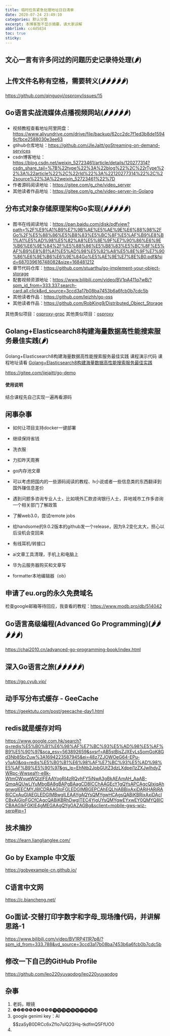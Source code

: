 ```yaml
---
title: 临时任务紧急处理地址日日清单
date: 2020-07-24 23:49:10
categories: 默认分类
excerpt: 本博客暂不显示摘要，请大家谅解
abbrlink: cc4d5834
toc: true
sticky: 
---
```


## 文心一言有许多问过的问题历史记录待处理(🌶️)

## 上传文件名称有空格，需要转义(🌶️🌶️🌶️🌶️🌶️)

https://github.com/qinguoyi/osproxy/issues/15

## Go语言实战流媒体点播视频网站(🌶️🌶️🌶️🌶️🌶️)

- 视频教程查看地址阿里网盘：https://www.aliyundrive.com/drive/file/backup/62cc2dc7f1ed3b8de15949cfbce2588030e3ee63
- gtihub仓库地址：https://github.com/JIeJaitt/goStreaming-on-demand-services
- csdn博客地址：https://blog.csdn.net/weixin_52723461/article/details/120277314?csdn_share_tail=%7B%22type%22%3A%22blog%22%2C%22rType%22%3A%22article%22%2C%22rId%22%3A%22120277314%22%2C%22source%22%3A%22weixin_52723461%22%7D
- 作者源码阅读地址：https://gitee.com/g_che/video_server
- 其他读者作品地址：https://gitee.com/g_che/video-server-in-Golang

## 分布式对象存储原理架构Go实现(🌶️🌶️🌶️🌶️🌶️)

- 图书在线阅读地址：https://pan.baidu.com/disk/pdfview?path=%2F%E9%A1%B9%E7%9B%AE%E5%AE%9E%E6%88%98%2FGo%2F%E5%88%86%E5%B8%83%E5%BC%8F%E5%AF%B9%E8%B1%A1%E5%AD%98%E5%82%A8%E5%8E%9F%E7%90%86%E6%9E%B6%E6%9E%84%2F%E5%88%86%E5%B8%83%E5%BC%8F%E5%AF%B9%E8%B1%A1%E5%AD%98%E5%82%A8%E5%8E%9F%E7%90%86%E6%9E%B6%E6%9E%84Go%E5%AE%9E%E7%8E%B0.pdf&fsid=687039616748082&size=168481212
- 章节代码仓库：https://github.com/stuarthu/go-implement-your-object-storage
- 配套视频资源地址：https://www.bilibili.com/video/BV1pA411q7wB/?spm_id_from=333.337.search-card.all.click&vd_source=3ccd3a17b08ba7453b6a6fcb0b7cdc5b
- 其他读者作品：https://github.com/leizhh/go-oss
- 其他读者作品：https://github.com/RobKing9/Distributed_Object_Storage

其他类似项目：[osproxy-grpc](https://github.com/qinguoyi/osproxy-grpc)
其他类似项目：[osproxy](https://github.com/qinguoyi/osproxy)

## Golang+Elasticsearch8构建海量数据高性能搜索服务最佳实践(🌶️)

Golang+Elasticsearch8构建海量数据高性能搜索服务最佳实践 课程演示代码 课程地址请看 [Golang+Elasticsearch8构建海量数据高性能搜索服务最佳实践](https://gitee.com/link?target=https%3A%2F%2Fcoding.imooc.com%2Fclass%2F579.html%3Fmc_marking%3Dbb86c9071ed9b7cf12612a2a85203372%26mc_channel%3Dhk)

https://gitee.com/jiejaitt/go-demo

#### 使用说明

结合课程先自己实现一遍再看源码

## 闲事杂事

- 如何让项目支持docker一键部署

- 继续保持省钱
- 洗衣服
- 力扣昨天周赛
- go内存池文章
- 可以考虑把国内的一些源码阅读的教程、h小说或者一些信息类的东西翻译到国外赚信息差价
- 遇到问题多咨询专业人士，比如境外汇款咨询银行人士，异地城市工作多咨询一个相关部门了解政策
- 了解web3.0，尝试remote jobs

- 给handsome的9.0.2版本的github发一个release，因为9.2变化太大，担心以后没机会变回来

- 有线耳机/转接口
- ai文章工具清理，手机上和电脑上
- 华为云服务器购买和文章写
- formatter本地编辑器（ob）

## 申请了eu.org的永久免费域名

检查google邮箱等待回应，我查看的教程：https://www.modb.pro/db/514042


## Go语言高级编程(Advanced Go Programming)(🌶️🌶️🌶️🌶️🌶️)

https://chai2010.cn/advanced-go-programming-book/index.html

## 深入Go语言之旅(🌶️🌶️🌶️🌶️🌶️)

https://go.cyub.vip/

## 动手写分布式缓存 - GeeCache

https://geektutu.com/post/geecache-day1.html

## redis就是缓存对吗

https://www.google.com.hk/search?q=redis%E5%B0%B1%E6%98%AF%E7%BC%93%E5%AD%98%E5%AF%B9%E5%90%97&sca_esv=563892659&sxsrf=AB5stBisZJXEvLsSomGoK8Gd3Nb85brZuw%3A1694223587945&ei=48z7ZJOWOeG64-EPu-y1uA0&oq=redis%E5%B0%B1%E6%98%AF%E7%BC%93%E5%AD%98%E5%AF%B9%E5%90%97&gs_lp=EhNtb2JpbGUtZ3dzLXdpei1zZXJwIhdyZWRpc-WwseaYr-e8k-WtmOWvueWQlzIFEAAYogRI4zRQvhFY5jNwA3gBkAEAmAH_AaAB-QmqAQUwLjYuMbgBA8gBAPgBAagCD8ICChAAGEcY1gQYsAPCAgcQIxjqAhgnwgIEECMYJ8ICDRAAGIoFGLEDGIMBGEPCAhEQLhiABBixAxiDARjHARjRA8ICCxAuGIAEGLEDGIMBwgILEAAYgAQYsQMYgwHCAgsQABiKBRixAxiDAcICBxAjGIoFGCfCAgcQABiKBRhDwgITEC4YigUYsQMYgwEYxwEY0QMYQ8ICCBAAGIkFGKIE4gMEGAAgQYgGAZAGBg&sclient=mobile-gws-wiz-serp#ip=1


## 技术摘抄

https://learn.lianglianglee.com/

## Go by Example 中文版

https://gobyexample-cn.github.io/

## C语言中文网

https://c.biancheng.net/

## Go面试-交替打印字数字和字母_现场撸代码，并讲解思路-1

https://www.bilibili.com/video/BV1RP411R7p8/?spm_id_from=333.788&vd_source=3ccd3a17b08ba7453b6a6fcb0b7cdc5b

## 修改一下自己的GitHub Profile

https://github.com/leo220yuyaodog/leo220yuyaodog

## 杂事
1. 老妈，眼镜
2. ❶❷❸❹❺❻❼❽❾❿⓫⓬⓭⓮⓯⓰⓱⓲⓳⓴
3. google genimi key：AI$$$$$$$$$$zaSyB0DRCc6xZfIo7sIQ23Hq-tkdfmQ5FfUO0
4. 